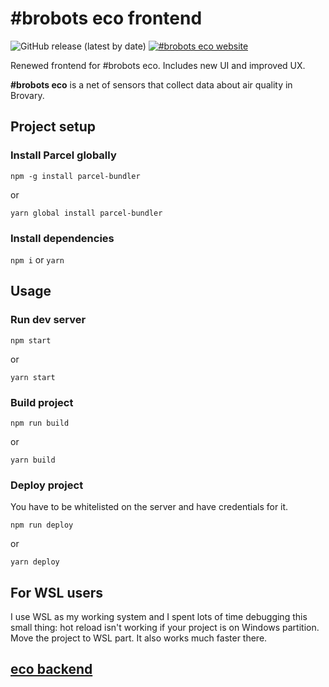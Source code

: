 # #brobots eco frontend

![GitHub release (latest by date)](https://img.shields.io/github/v/release/brobots-hub/ecobrobotsfrontend?style=flat&logo=github&labelColor=181717&color=F8F8F5)
[![#brobots eco website](https://img.shields.io/badge/%23brobots-eco-fff000)](http://eco.brobots.org.ua)

Renewed frontend for #brobots eco. Includes new UI and improved UX.

**#brobots eco** is a net of sensors that collect data about air quality in Brovary.

## Project setup

### Install Parcel globally

`npm -g install parcel-bundler`

or

`yarn global install parcel-bundler`

### Install dependencies

`npm i` or `yarn`

## Usage

### Run dev server

`npm start`

or

`yarn start`

### Build project

`npm run build`

or

`yarn build`

### Deploy project

You have to be whitelisted on the server and have credentials for it.

`npm run deploy`

or

`yarn deploy`

## For WSL users

I use WSL as my working system and I spent lots of time debugging this small thing: hot reload isn't working if your project is on Windows partition. Move the project to WSL part. It also works much faster there.

## [eco backend](https://github.com/andrew4ever/ecobrobotsbackend)

